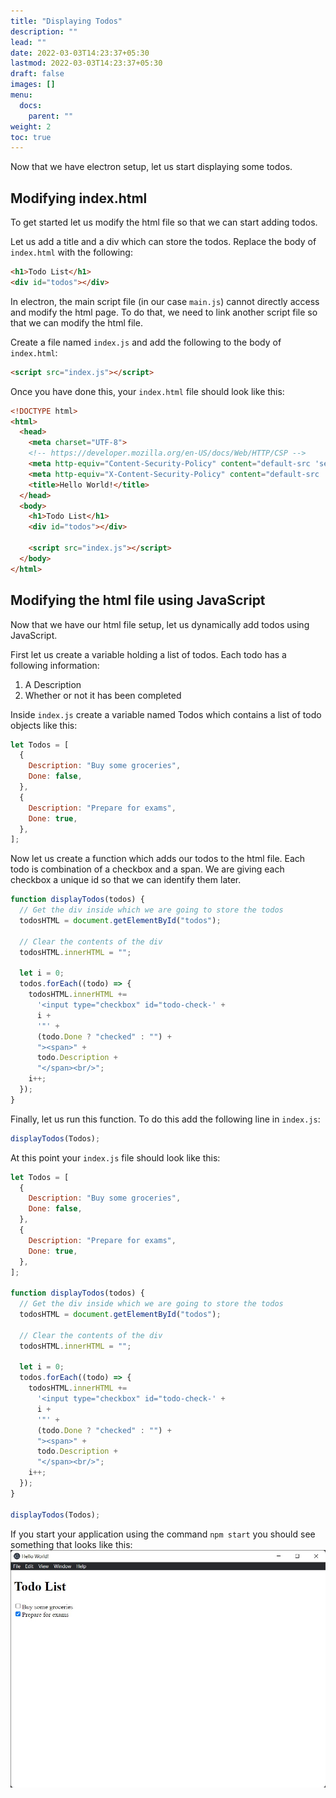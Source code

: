 ```yaml
---
title: "Displaying Todos"
description: ""
lead: ""
date: 2022-03-03T14:23:37+05:30
lastmod: 2022-03-03T14:23:37+05:30
draft: false
images: []
menu:
  docs:
    parent: ""
weight: 2
toc: true
---
```


Now that we have electron setup, let us start displaying some todos.

## Modifying index.html

To get started let us modify the html file so that we can start adding todos.

Let us add a title and a div which can store the todos. Replace the body of `index.html` with the following:

```html
<h1>Todo List</h1>
<div id="todos"></div>
```

In electron, the main script file (in our case `main.js`) cannot directly access and modify the html page. To do that, we need to link another script file so that we can modify the html file.

Create a file named `index.js` and add the following to the body of `index.html`:

```html
<script src="index.js"></script>
```

Once you have done this, your `index.html` file should look like this:

```html
<!DOCTYPE html>
<html>
  <head>
    <meta charset="UTF-8">
    <!-- https://developer.mozilla.org/en-US/docs/Web/HTTP/CSP -->
    <meta http-equiv="Content-Security-Policy" content="default-src 'self'; script-src 'self'; img-src 'self' blob: data:;">
    <meta http-equiv="X-Content-Security-Policy" content="default-src 'self'; script-src 'self'; img-src 'self' blob: data:;">
    <title>Hello World!</title>
  </head>
  <body>
    <h1>Todo List</h1>
    <div id="todos"></div>

    <script src="index.js"></script>
  </body>
</html>
```

## Modifying the html file using JavaScript

Now that we have our html file setup, let us dynamically add todos using JavaScript.

First let us create a variable holding a list of todos.
Each todo has a following information:

1. A Description
2. Whether or not it has been completed

Inside `index.js` create a variable named Todos which contains a list of todo objects like this:

```javascript
let Todos = [
  {
    Description: "Buy some groceries",
    Done: false,
  },
  {
    Description: "Prepare for exams",
    Done: true,
  },
];
```

Now let us create a function which adds our todos to the html file.
Each todo is combination of a checkbox and a span. We are giving each checkbox a unique id so that we can identify them later.

```javascript
function displayTodos(todos) {
  // Get the div inside which we are going to store the todos
  todosHTML = document.getElementById("todos");

  // Clear the contents of the div
  todosHTML.innerHTML = "";

  let i = 0;
  todos.forEach((todo) => {
    todosHTML.innerHTML +=
      '<input type="checkbox" id="todo-check-' +
      i +
      '"' +
      (todo.Done ? "checked" : "") +
      "><span>" +
      todo.Description +
      "</span><br/>";
    i++;
  });
}
```

Finally, let us run this function. To do this add the following line in `index.js`:

```javascript
displayTodos(Todos);
```

At this point your `index.js` file should look like this:

```javascript
let Todos = [
  {
    Description: "Buy some groceries",
    Done: false,
  },
  {
    Description: "Prepare for exams",
    Done: true,
  },
];

function displayTodos(todos) {
  // Get the div inside which we are going to store the todos
  todosHTML = document.getElementById("todos");

  // Clear the contents of the div
  todosHTML.innerHTML = "";

  let i = 0;
  todos.forEach((todo) => {
    todosHTML.innerHTML +=
      '<input type="checkbox" id="todo-check-' +
      i +
      '"' +
      (todo.Done ? "checked" : "") +
      "><span>" +
      todo.Description +
      "</span><br/>";
    i++;
  });
}

displayTodos(Todos);
```

If you start your application using the command `npm start` you should see something that looks like this:
![Final Output](displaying-todos.jpg)
